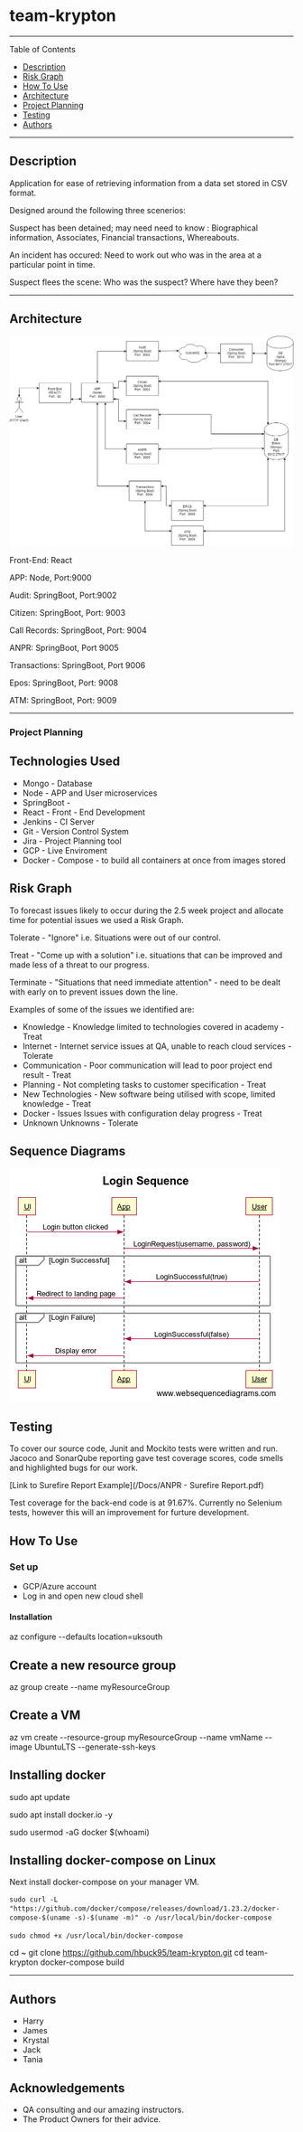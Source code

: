 # team-krypton
---

Table of Contents

- [Description](#description)
- [Risk Graph](#risk)
- [How To Use](#how-to-use)
- [Architecture](#architecture)
- [Project Planning](#project-planning)
- [Testing](#testing)
- [Authors](#authors)

---
## Description

Application for ease of retrieving information from a data set stored in CSV format.

Designed around the following three scenerios:

Suspect has been detained; may need need to know : Biographical information, Associates, Financial transactions, Whereabouts.

An incident has occured: Need to work out who was in the area at a particular point in time.

Suspect flees the scene: Who was the suspect? Where have they been?

---


## Architecture
![Architecture](/Docs/Architecture.png)

Front-End: React

APP: Node, Port:9000

Audit: SpringBoot, Port:9002

Citizen: SpringBoot, Port: 9003

Call Records: SpringBoot, Port: 9004

ANPR: SpringBoot, Port 9005

Transactions: SpringBoot, Port 9006

Epos: SpringBoot, Port: 9008

ATM: SpringBoot, Port: 9009

---

### Project Planning

## Technologies Used
- Mongo - Database
- Node - APP and User microservices 
- SpringBoot - 
- React - Front - End Development 
- Jenkins - CI Server
- Git - Version Control System
- Jira - Project Planning tool
- GCP - Live Enviroment
- Docker - Compose - to build all containers at once from images stored




## Risk Graph

To forecast issues likely to occur during the 2.5 week project and allocate time for potential issues we used a Risk Graph.

Tolerate - "Ignore" i.e. Situations were out of our control.

Treat - "Come up with a solution" i.e. situations that can be improved and made less of a threat to our progress.

Terminate - "Situations that need immediate attention" - need to be dealt with early on to prevent issues down the line.


Examples of some of the issues we identified are:

* Knowledge	- Knowledge limited to technologies covered in academy - Treat
* Internet	- Internet service issues at QA, unable to reach cloud services - Tolerate
* Communication - 	Poor communication will lead to poor project end result - Treat
* Planning	- Not completing tasks to customer specification - Treat
* New Technologies -	New software being utilised with scope, limited knowledge - Treat
* Docker - Issues	Issues with configuration delay progress - Treat
* Unknown Unknowns - Tolerate

## Sequence Diagrams
![Architecture](/Docs/LoginSequence.png)

## Testing
To cover our source code, Junit and Mockito tests were written and run. Jacoco and SonarQube reporting gave test coverage scores, code smells and highlighted bugs for our work.
 
[Link to Surefire Report Example](/Docs/ANPR - Surefire Report.pdf)

Test coverage for the back-end code is at 91.67%.
Currently no Selenium tests, however this will an improvement for furture development.

## How To Use
### Set up
* GCP/Azure account
* Log in and open new cloud shell

#### Installation


az configure --defaults location=uksouth

## Create a new resource group 
az group create --name myResourceGroup

## Create a VM
az vm create --resource-group myResourceGroup --name vmName --image UbuntuLTS --generate-ssh-keys

## Installing docker
sudo apt update

sudo apt install docker.io -y

sudo usermod -aG docker $(whoami)

## Installing docker-compose on Linux
Next install docker-compose on your manager VM.
```
sudo curl -L "https://github.com/docker/compose/releases/download/1.23.2/docker-compose-$(uname -s)-$(uname -m)" -o /usr/local/bin/docker-compose

sudo chmod +x /usr/local/bin/docker-compose
```


cd ~
git clone https://github.com/hbuck95/team-krypton.git
cd team-krypton
docker-compose build




---


## Authors

- Harry
- James
- Krystal
- Jack
- Tania 

## Acknowledgements
* QA consulting and our amazing instructors.
* The Product Owners for their advice.













